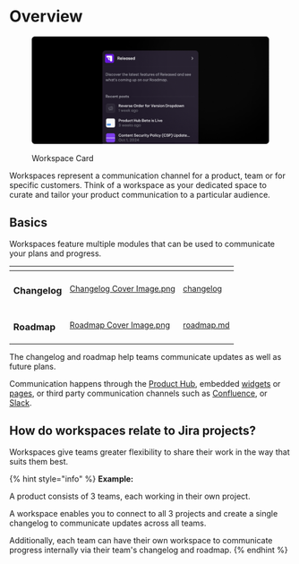 # Overview

<figure><img src="../.gitbook/assets/Portals - Overview.png" alt=""><figcaption><p>Workspace Card</p></figcaption></figure>

Workspaces represent a communication channel for a product, team or for specific customers. Think of a workspace as your dedicated space to curate and tailor your product communication to a particular audience.

## Basics

Workspaces feature multiple modules that can be used to communicate your plans and progress.&#x20;

<table data-view="cards"><thead><tr><th></th><th data-hidden data-card-cover data-type="files"></th><th data-hidden data-card-target data-type="content-ref"></th></tr></thead><tbody><tr><td><h3>Changelog</h3></td><td><a href="../.gitbook/assets/Changelog Cover Image.png">Changelog Cover Image.png</a></td><td><a href="changelog/">changelog</a></td></tr><tr><td><h3>Roadmap</h3></td><td><a href="../.gitbook/assets/Roadmap Cover Image.png">Roadmap Cover Image.png</a></td><td><a href="roadmap.md">roadmap.md</a></td></tr></tbody></table>

The changelog and roadmap help teams communicate updates as well as future plans.

Communication happens through the [Product Hub](../getting-started/concepts.md#product-hub), embedded [widgets](settings/portal/widget.md) or [pages](settings/portal/announcement-page.md), or third party communication channels such as [Confluence](settings/publishing/confluence.md), or [Slack](integrations/slack.md).

## How do workspaces relate to Jira projects?

Workspaces give teams greater flexibility to share their work in the way that suits them best.

{% hint style="info" %}
**Example:**&#x20;

A product consists of 3 teams, each working in their own project.&#x20;

A workspace enables you to connect to all 3 projects and create a single changelog to communicate updates across all teams.&#x20;

Additionally, each team can have their own workspace to communicate progress internally via their team's changelog and roadmap.&#x20;
{% endhint %}
